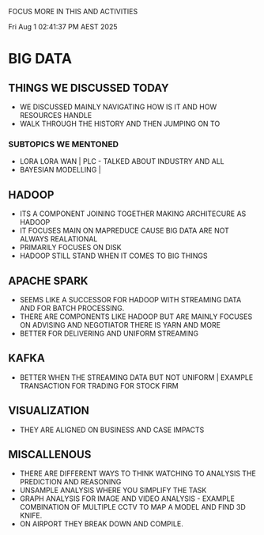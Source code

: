 FOCUS MORE IN THIS AND ACTIVITIES 

Fri Aug  1 02:41:37 PM AEST 2025

# BIG DATA 

## THINGS WE DISCUSSED TODAY 
- WE DISCUSSED MAINLY NAVIGATING HOW IS IT AND HOW RESOURCES HANDLE 
- WALK THROUGH THE HISTORY AND THEN JUMPING ON TO 

### SUBTOPICS WE MENTONED 
- LORA LORA WAN | PLC - TALKED ABOUT INDUSTRY AND ALL 
- BAYESIAN MODELLING | 

## HADOOP
- ITS A COMPONENT JOINING TOGETHER MAKING ARCHITECURE AS HADOOP 
- IT FOCUSES MAIN ON MAPREDUCE CAUSE BIG DATA ARE NOT ALWAYS REALATIONAL
- PRIMARILY FOCUSES ON DISK 
- HADOOP STILL STAND WHEN IT COMES TO BIG THINGS 

## APACHE SPARK  
- SEEMS LIKE A SUCCESSOR FOR HADOOP WITH STREAMING DATA AND FOR BATCH PROCESSING.
- THERE ARE COMPONENTS LIKE HADOOP BUT ARE MAINLY FOCUSES ON ADVISING AND NEGOTIATOR THERE IS YARN AND MORE
- BETTER FOR DELIVERING AND UNIFORM STREAMING

## KAFKA 
- BETTER WHEN THE STREAMING DATA BUT NOT UNIFORM | EXAMPLE TRANSACTION FOR TRADING FOR STOCK FIRM 

## VISUALIZATION 
- THEY ARE ALIGNED ON BUSINESS AND CASE IMPACTS

## MISCALLENOUS 
- THERE ARE DIFFERENT WAYS TO THINK WATCHING TO ANALYSIS THE PREDICTION AND REASONING
- UNSAMPLE ANALYSIS WHERE YOU SIMPLIFY THE TASK 
- GRAPH ANALYSIS FOR IMAGE AND VIDEO ANALYSIS - EXAMPLE COMBINATION OF MULTIPLE CCTV TO MAP A MODEL AND FIND 3D KNIFE.
- ON AIRPORT THEY BREAK DOWN AND COMPILE. 

